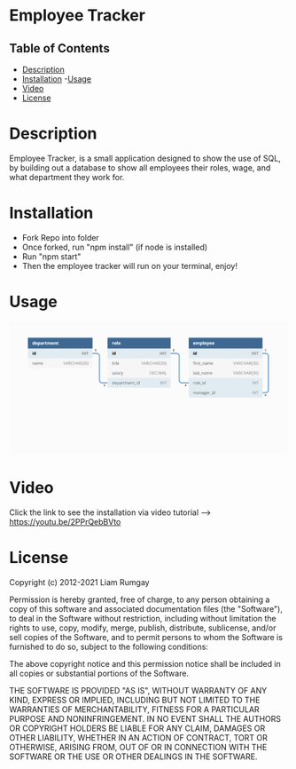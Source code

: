 # Employee Tracker

## Table of Contents
- [Description](#description)
- [Installation](#installation)
-[Usage](#usage)
- [Video](#video)
- [License](#license)

# Description
Employee Tracker, is a small application designed to show the use of SQL, by building out a database to show all employees their roles, wage, and what department they work for.

# Installation 
- Fork Repo into folder
- Once forked, run "npm install" (if node is installed)
- Run "npm start"
- Then the employee tracker will run on your terminal, enjoy!

# Usage 
![Database](img/12-sql-homework.png "Database")

# Video
Click the link to see the installation via video tutorial --> https://youtu.be/2PPrQebBVto

# License
Copyright (c) 2012-2021 Liam Rumgay

Permission is hereby granted, free of charge, to any person obtaining
a copy of this software and associated documentation files (the
"Software"), to deal in the Software without restriction, including
without limitation the rights to use, copy, modify, merge, publish,
distribute, sublicense, and/or sell copies of the Software, and to
permit persons to whom the Software is furnished to do so, subject to
the following conditions:

The above copyright notice and this permission notice shall be
included in all copies or substantial portions of the Software.

THE SOFTWARE IS PROVIDED "AS IS", WITHOUT WARRANTY OF ANY KIND,
EXPRESS OR IMPLIED, INCLUDING BUT NOT LIMITED TO THE WARRANTIES OF
MERCHANTABILITY, FITNESS FOR A PARTICULAR PURPOSE AND
NONINFRINGEMENT. IN NO EVENT SHALL THE AUTHORS OR COPYRIGHT HOLDERS BE
LIABLE FOR ANY CLAIM, DAMAGES OR OTHER LIABILITY, WHETHER IN AN ACTION
OF CONTRACT, TORT OR OTHERWISE, ARISING FROM, OUT OF OR IN CONNECTION
WITH THE SOFTWARE OR THE USE OR OTHER DEALINGS IN THE SOFTWARE.